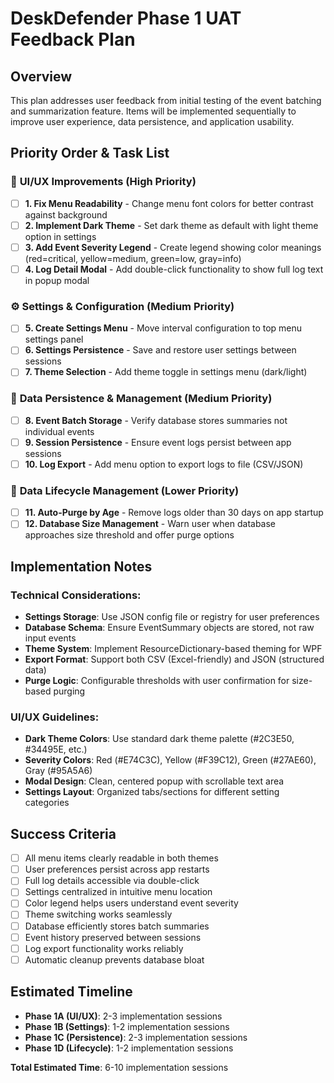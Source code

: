 # DeskDefender Phase 1 UAT Feedback Plan

## Overview
This plan addresses user feedback from initial testing of the event batching and summarization feature. Items will be implemented sequentially to improve user experience, data persistence, and application usability.

## Priority Order & Task List

### 🎨 **UI/UX Improvements (High Priority)**
- [ ] **1. Fix Menu Readability** - Change menu font colors for better contrast against background
- [ ] **2. Implement Dark Theme** - Set dark theme as default with light theme option in settings
- [ ] **3. Add Event Severity Legend** - Create legend showing color meanings (red=critical, yellow=medium, green=low, gray=info)
- [ ] **4. Log Detail Modal** - Add double-click functionality to show full log text in popup modal

### ⚙️ **Settings & Configuration (Medium Priority)**  
- [ ] **5. Create Settings Menu** - Move interval configuration to top menu settings panel
- [ ] **6. Settings Persistence** - Save and restore user settings between sessions
- [ ] **7. Theme Selection** - Add theme toggle in settings menu (dark/light)

### 💾 **Data Persistence & Management (Medium Priority)**
- [ ] **8. Event Batch Storage** - Verify database stores summaries not individual events
- [ ] **9. Session Persistence** - Ensure event logs persist between app sessions
- [ ] **10. Log Export** - Add menu option to export logs to file (CSV/JSON)

### 🧹 **Data Lifecycle Management (Lower Priority)**
- [ ] **11. Auto-Purge by Age** - Remove logs older than 30 days on app startup
- [ ] **12. Database Size Management** - Warn user when database approaches size threshold and offer purge options

## Implementation Notes

### Technical Considerations:
- **Settings Storage**: Use JSON config file or registry for user preferences
- **Database Schema**: Ensure EventSummary objects are stored, not raw input events
- **Theme System**: Implement ResourceDictionary-based theming for WPF
- **Export Format**: Support both CSV (Excel-friendly) and JSON (structured data)
- **Purge Logic**: Configurable thresholds with user confirmation for size-based purging

### UI/UX Guidelines:
- **Dark Theme Colors**: Use standard dark theme palette (#2C3E50, #34495E, etc.)
- **Severity Colors**: Red (#E74C3C), Yellow (#F39C12), Green (#27AE60), Gray (#95A5A6)
- **Modal Design**: Clean, centered popup with scrollable text area
- **Settings Layout**: Organized tabs/sections for different setting categories

## Success Criteria
- [ ] All menu items clearly readable in both themes
- [ ] User preferences persist across app restarts
- [ ] Full log details accessible via double-click
- [ ] Settings centralized in intuitive menu location
- [ ] Color legend helps users understand event severity
- [ ] Theme switching works seamlessly
- [ ] Database efficiently stores batch summaries
- [ ] Event history preserved between sessions
- [ ] Log export functionality works reliably
- [ ] Automatic cleanup prevents database bloat

## Estimated Timeline
- **Phase 1A (UI/UX)**: 2-3 implementation sessions
- **Phase 1B (Settings)**: 1-2 implementation sessions  
- **Phase 1C (Persistence)**: 2-3 implementation sessions
- **Phase 1D (Lifecycle)**: 1-2 implementation sessions

**Total Estimated Time**: 6-10 implementation sessions
